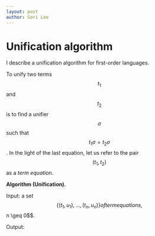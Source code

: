 ```yaml
---
layout: post
author: Sori Lee
---
```


# Unification algorithm

I describe a unification algorithm for first-order languages.

To unify two terms $$t_1$$ and $$t_2$$ is to find a unifier $$\sigma$$ such that $$t_1 \sigma = t_2 \sigma$$. In the light of the last equation, let us refer to the pair $$(t_1, t_2)$$ as a *term equation*.

**Algorithm (Unification).**

Input: a set $$\{(t_1, u_1), \ldots, (t_n, u_n)\} of term equations, $$n \geq 0$$.

Output: 
